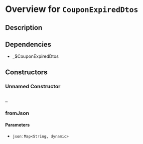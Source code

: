 # Overview for `CouponExpiredDtos`

## Description



## Dependencies

- _$CouponExpiredDtos

## Constructors

### Unnamed Constructor


### _


### fromJson


#### Parameters

- `json`: `Map<String, dynamic>`
